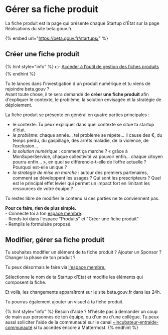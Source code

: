 # Gérer sa fiche produit

La fiche produit est la page qui présente chaque Startup d'État sur la page Réalisations du site beta.gouv.fr.

{% embed url="https://beta.gouv.fr/startups/" %}

## Créer une fiche produit

{% hint style="info" %}
👉 [Accéder à l'outil de gestion des fiches produits](https://espace-membre.incubateur.net/startups/create-form)
{% endhint %}

Tu te lances dans l'investigation d'un produit numérique et tu viens de rejoindre beta.gouv ?\
Avant toute chose, il te sera demandé de **créer une fiche produit** afin d'expliquer le contexte, le problème, la solution envisagée et la stratégie de déploiement.

La fiche produit se présente en général en quatre parties principales :

* le contexte: Tu peux expliquer dans quel contexte se situe ta startup d'état.
* _le problème_: chaque année… tel problème se répète… il cause des €, du temps perdu, du gaspillage, des arrêts maladie, de la violence, de l’exclusion…
* _la solution numérique_ : comment ça marche ? « grâce à MonSuperService, chaque collectivité va pouvoir enfin… chaque citoyen pourra enfin… », en quoi se différencie-t-elle de l’offre actuelle ? Pourquoi est-elle unique ?
* _la stratégie de mise en marché_ : autour des premiers partenaires, comment se développent les usages ? Qui sont les prescripteurs ? Quel est le principal effet levier qui permet un impact fort en limitant les ressources de votre équipe ?

Tu restes libre de modifier le contenu si ces parties ne te conviennent pas.

**Pour ce faire, rien de plus simple.**\
\- Connecte toi à ton [espace membre](https://espace-membre.incubateur.net/).\
\- Rends toi dans l'espace "Produits" et "Créer une fiche produit"\
\- Remplis le formulaire proposé.

## Modifier, gérer sa fiche produit

Tu souhaites modifier un élément de ta fiche produit ? Ajouter un Sponsor ? Changer la phase de ton produit ?

Tu peux désormais le faire via [l'espace membre.](https://espace-membre.incubateur.net/startups)

Sélectionne le nom de ta Startup d'Etat et modifie les éléments qui composent la fiche.

Et voilà, les changements apparaîtront sur le site beta.gouv.fr dans les 24h.

Tu pourras également ajouter un visuel à ta fiche produit.

{% hint style="info" %}
Besoin d'aide ? N'hésite pas à demander un coup de main aux personnes de ton équipe, ou d'un ou d'une collègue. Tu peux aussi solliciter l'aide de la communauté sur le canal [\~incubateur-entraide-communauté](https://mattermost.incubateur.net/betagouv/channels/incubateur-help) si tu accèdes encore à Mattermost.
{% endhint %}
